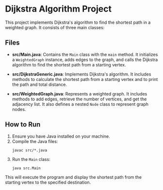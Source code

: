 # Dijkstra Algorithm Project

This project implements Dijkstra's algorithm to find the shortest path in a weighted graph. It consists of three main
classes:

## Files

- **src/Main.java**: Contains the `Main` class with the `main` method. It initializes a `WeightedGraph` instance, adds
  edges to the graph, and calls the Dijkstra algorithm to find the shortest path from a starting vertex.

- **src/DijkstraGeneric.java**: Implements Dijkstra's algorithm. It includes methods to calculate the shortest path from
  a starting vertex and to print the path and total distance.

- **src/WeightedGraph.java**: Represents a weighted graph. It includes methods to add edges, retrieve the number of
  vertices, and get the adjacency list. It also defines a nested `Node` class to represent graph nodes.

## How to Run

1. Ensure you have Java installed on your machine.
2. Compile the Java files:
   ```
   javac src/*.java
   ```
3. Run the `Main` class:
   ```
   java src.Main
   ```

This will execute the program and display the shortest path from the starting vertex to the specified destination.